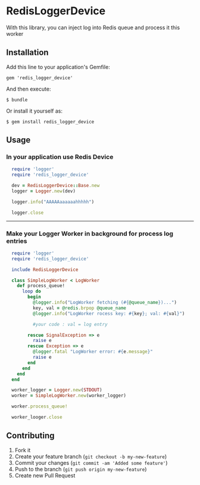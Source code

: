 # RedisLoggerDevice

With this library, you can inject log into Redis queue and process it this worker

## Installation

Add this line to your application's Gemfile:

    gem 'redis_logger_device'

And then execute:

    $ bundle

Or install it yourself as:

    $ gem install redis_logger_device

## Usage

### In your application use Redis Device

``` ruby
  require 'logger'
  require 'redis_logger_device'

  dev = RedisLoggerDevice::Base.new
  logger = Logger.new(dev)

  logger.info("AAAAAaaaaaahhhhh")

  logger.close
```

---

### Make your Logger Worker in background for process log entries

``` ruby
  require 'logger'
  require 'redis_logger_device'

  include RedisLoggerDevice

  class SimpleLogWorker < LogWorker
    def process_queue!
      loop do
        begin
          @logger.info("LogWorker fetching (#{@queue_name})...")
          key, val = @redis.brpop @queue_name
          @logger.info("LogWorker rocess key: #{key}; val: #{val}")

          #your code : val = log entry

        rescue SignalException => e
          raise e
        rescue Exception => e
          @logger.fatal "LogWorker error: #{e.message}"
          raise e
        end
      end
    end
  end

  worker_logger = Logger.new(STDOUT)
  worker = SimpleLogWorker.new(worker_logger)

  worker.process_queue!

  worker_looger.close
```

## Contributing

1. Fork it
2. Create your feature branch (`git checkout -b my-new-feature`)
3. Commit your changes (`git commit -am 'Added some feature'`)
4. Push to the branch (`git push origin my-new-feature`)
5. Create new Pull Request
